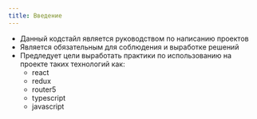 ```yaml
---
title: Введение
---
```


- Данный кодстайл является руководством по написанию проектов
- Является обязательным для соблюдения и выработке решений
- Предледует цели выработать практики по использованию на проекте таких технологий как:
    - react
    - redux 
    - router5
    - typescript
    - javascript